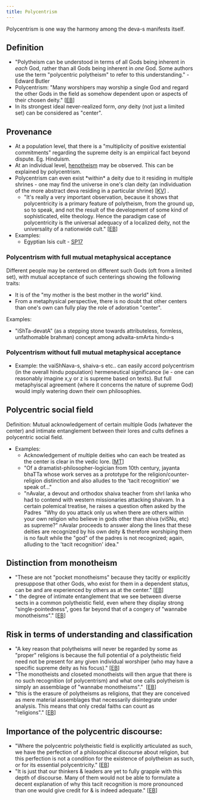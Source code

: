 ```yaml
---
title: Polycentrism
---
```


Polycentrism is one way the harmony among the deva-s manifests itself.

## Definition
- "Polytheism can be understood in terms of all Gods being inherent in *each* God, rather than all Gods being inherent in *one* God. Some authors use the term "polycentric polytheism" to refer to this understanding." - Edward Butler
- Polycentrism: "Many worshipers may worship a single God and regard the other Gods in the field as somehow dependent upon or aspects of their chosen deity." \[[EB](https://endymions-bower.dreamwidth.org/56736.html)\]
- In its strongest ideal never-realized form, _any_ deity (not just a limited set) can be considered as "center".

## Provenance
- At a population level, that there is a "multiplicity of positive existential commitments" regarding the supreme deity is an empirical fact beyond dispute. Eg. Hinduism.
- At an individual level, [henotheism](../../labeling/henotheism/) may be observed. This can be explained by polycentrism.
- Polycentrism can even exist \*within\* a deity due to it residing in multiple shrines - one may find the universe in one's clan deity (an individuation of the more abstract deva residing in a particular shrine) \[[KV](https://agnimaan.wordpress.com/2017/12/16/polycentrism-the-clan-deity-case/)\] .
    - "It's really a very important observation, because it shows that polycentricity is a primary feature of polytheism, from the ground up, so to speak, and not the result of the development of some kind of sophisticated, elite theology. Hence the paradigm case of polycentricity is the universal adequacy of a localized deity, not the universality of a nationwide cult." \[[EB](https://twitter.com/EPButler/status/942142795699105792)\]
- Examples:
    - Egyptian Isis cult - [SP17](https://twitter.com/Rjrasva/status/620209859540062208/photo/1)

### Polycentrism with full mutual metaphysical acceptance
Different people may be centered on different such Gods (oft from a limited set), with mutual acceptance of such centerings showing the following traits:
- It is of the "my mother is the best mother in the world" kind.
- From a metaphysical perspective, there is no doubt that other centers than one's own can fully play the role of adoration "center".

Examples:
  - "iShTa-devatA" (as a stepping stone towards attributeless, formless, unfathomable brahman) concept among advaita-smArta hindu-s

### Polycentrism without full mutual metaphysical acceptance
- Example: the vaiShNava-s, shaiva-s etc.. can easily accord polycentrism (in the overall hindu population) hermeneutical significance (ie - one can reasonably imagine x,y or z is supreme based on texts). But full metaphyiscal agreement (where it concerns the nature of supreme God) would imply watering down their own philosophies.

## Polycentric social field
Definition: Mutual acknowledgement of certain multiple Gods (whatever the center) and intimate entanglement between their lores and cults defines a polycentric social field.

- Examples:
    - Acknowledgement of multiple deities who can each be treated as the center is clear in the vedic lore. \[[MT](http://indiafacts.org/polycentrism-many-one-problem-roots-yoga/#.VF0zlBFGjUZ)\]
    - "Of a dramatist-philosopher-logician from 10th century, jayanta bhaTTa whose work serves as a prototype for the religion/counter-religion distinction and also alludes to the 'tacit recognition' we speak of..."
    - "nAvalar, a devout and orthodox shaiva teacher from shrI lanka who had to contend with western missionaries attacking shaivam. In a certain polemical treatise, he raises a question often asked by the Padres  "Why do you attack only us when there are others within your own religion who believe in gods other than shiva (viSNu, etc) as supreme?" nAvalar proceeds to answer along the lines that these deities are recognized by his own deity & therefore worshiping them is no fault while the "god" of the padres is not recognized; again, alluding to the 'tacit recognition' idea."

## Distinction from monotheism
- "These are not "pocket monotheisms" because they tacitly or explicitly presuppose that other Gods, who exist for them in a dependent status, can be and are experienced by others as at the center." \[[EB](https://endymions-bower.dreamwidth.org/56736.html)\]
- " the degree of intimate entanglement that we see between diverse sects in a common polytheistic field, even where they display strong "single-pointedness", goes far beyond that of a congery of "wannabe monotheisms"." \[[EB](https://endymions-bower.dreamwidth.org/56736.html)\]

## Risk in terms of understanding and classification
- "A key reason that polytheisms will never be regarded by some as "proper" religions is because the full potential of a polytheistic field need not be present for any given individual worshiper (who may have a specific supreme deity as his focus)." \[[EB](https://endymions-bower.dreamwidth.org/56736.html)\]
- "The monotheists and closeted monotheists will then argue that there is no such recognition (of polycentrism) and what one calls polytheism is simply an assemblage of "wannabe monotheisms"."  \[[EB](https://endymions-bower.dreamwidth.org/56736.html)\]
- "this is the erasure of polytheisms as religions, that they are conceived as mere material assemblages that necessarily disintegrate under analysis. This means that only credal faiths can count as "religions"." \[[EB](https://endymions-bower.dreamwidth.org/56736.html)\]

## Importance of the polycentric discourse:
- "Where the polycentric polytheistic field is explicitly articulated as such, we have the perfection of a philosophical discourse about religion, but this perfection is not a condition for the existence of polytheism as such, or for its essential polycentricity." \[[EB](https://endymions-bower.dreamwidth.org/56736.html)\]
- "It is just that our thinkers & leaders are yet to fully grapple with this depth of discourse. Many of them would not be able to formulate a decent explanation of why this tacit recognition is more pronounced than one would give credit for & is indeed adequate." \[[EB](https://endymions-bower.dreamwidth.org/56736.html)\]
